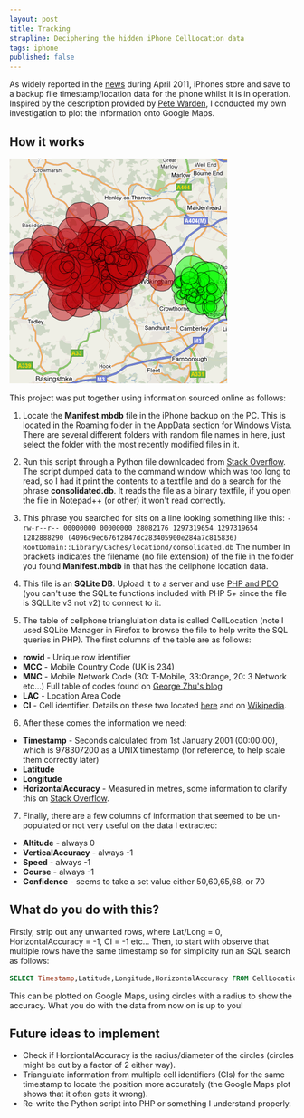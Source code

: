 ```yaml
---
layout: post
title: Tracking
strapline: Deciphering the hidden iPhone CellLocation data
tags: iphone
published: false
---
```


As widely reported in the [news](http://www.bbc.co.uk/news/technology-13145562) during April 2011, iPhones store and save to a backup file timestamp/location data for the phone whilst it is in operation. Inspired by the description provided by [Pete Warden](http://petewarden.github.com/iPhoneTracker/), I conducted my own investigation to plot the information onto Google Maps.

## How it works ## 

![Example output](/images/posts/Tracking/map_demo.png)

This project was put together using information sourced online as follows:

1. Locate the **Manifest.mbdb** file in the iPhone backup on the PC. This is located in the Roaming folder in the AppData section for Windows Vista. There are several different folders with random file names in here, just select the folder with the most recently modified files in it.

2. Run this script through a Python file downloaded from [Stack Overflow](http://stackoverflow.com/questions/3085153/how-to-parse-the-manifest-mbdb-file-in-an-ios-4-0-itunes-backup). The script dumped data to the command window which was too long to read, so I had it print the contents to a textfile and do a search for the phrase **consolidated.db**. It reads the file as a binary textfile, if you open the file in Notepad++ (or other) it won't read correctly.

3. This phrase you searched for sits on a line looking something like this:
`-rw-r--r-- 00000000 00000000 28082176 1297319654 1297319654 1282888290 (4096c9ec676f2847dc283405900e284a7c815836) RootDomain::Library/Caches/locationd/consolidated.db`
The number in brackets indicates the filename (no file extension) of the file in the folder you found **Manifest.mbdb** in that has the cellphone location data.

4. This file is an **SQLite DB**. Upload it to a server and use [PHP and PDO](http://henryranch.net/software/ease-into-sqlite-3-with-php-and-pdo/) (you can't use the SQLite functions included with PHP 5+ since the file is SQLLite v3 not v2) to connect to it.

5. The table of cellphone trianglulation data is called CellLocation (note I used SQLite Manager in Firefox to browse the file to help write the SQL queries in PHP). The first columns of the table are as follows:
  * **rowid** - Unique row identifier
  * **MCC** - Mobile Country Code (UK is 234)
  * **MNC** - Mobile Network Code (30: T-Mobile, 33:Orange, 20: 3 Network etc...) Full table of codes found on [George Zhu's blog](http://george.insideiphone.com/wp-content/uploads/2007/12/mcc-and-mnc-codes.pdf)
  * **LAC** - Location Area Code
  * **CI** - Cell identifier. Details on these two located [here](http://designfest.acm.org/Problems/CellKeeper/CellKeeper_96.htm) and on [Wikipedia](http://en.wikipedia.org/wiki/Mobility_management).

6. After these comes the information we need:
  * **Timestamp** - Seconds calculated from 1st January 2001 (00:00:00), which is 978307200 as a UNIX timestamp (for reference, to help scale them correctly later)
  * **Latitude**
  * **Longitude**
  * **HorizontalAccuracy** - Measured in metres, some information to clarify this on [Stack Overflow](http://stackoverflow.com/questions/3672763/typical-time-and-horizontalaccuracy-of-iphone-cllocation-in-practice).

7. Finally, there are a few columns of information that seemed to be un-populated or not very useful on the data I extracted:
  * **Altitude** - always 0
  * **VerticalAccuracy** - always -1
  * **Speed** - always -1
  * **Course** - always -1
  * **Confidence** - seems to take a set value either 50,60,65,68, or 70

## What do you do with this? ##

Firstly, strip out any unwanted rows, where Lat/Long = 0, HorizontalAccuracy = -1, CI = -1 etc... Then, to start with observe that multiple rows have the same timestamp so for simplicity run an SQL search as follows:

``` sql
SELECT Timestamp,Latitude,Longitude,HorizontalAccuracy FROM CellLocation WHERE (CI >= 0) AND (HorizontalAccuracy >= 0) GROUP BY Timestamp ORDER BY HorizontalAccuracy ASC LIMIT 500
```

This can be plotted on Google Maps, using circles with a radius to show the accuracy. What you do with the data from now on is up to you!

## Future ideas to implement ##

* Check if HorziontalAccuracy is the radius/diameter of the circles (circles might be out by a factor of 2 either way).
* Triangulate information from multiple cell identifiers (CIs) for the same timestamp to locate the position more accurately (the Google Maps plot shows that it often gets it wrong).
* Re-write the Python script into PHP or something I understand properly.
